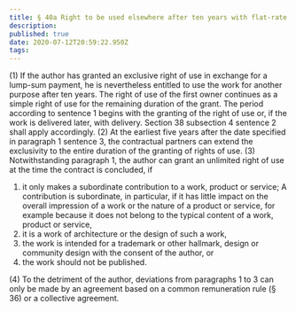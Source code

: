 ```yaml
---
title: § 40a Right to be used elsewhere after ten years with flat-rate remuneration
description: 
published: true
date: 2020-07-12T20:59:22.950Z
tags: 
---
```


(1) If the author has granted an exclusive right of use in exchange for a lump-sum payment, he is nevertheless entitled to use the work for another purpose after ten years. The right of use of the first owner continues as a simple right of use for the remaining duration of the grant. The period according to sentence 1 begins with the granting of the right of use or, if the work is delivered later, with delivery. Section 38 subsection 4 sentence 2 shall apply accordingly.
(2) At the earliest five years after the date specified in paragraph 1 sentence 3, the contractual partners can extend the exclusivity to the entire duration of the granting of rights of use.
(3) Notwithstanding paragraph 1, the author can grant an unlimited right of use at the time the contract is concluded, if
1. it only makes a subordinate contribution to a work, product or service; A contribution is subordinate, in particular, if it has little impact on the overall impression of a work or the nature of a product or service, for example because it does not belong to the typical content of a work, product or service,
2. it is a work of architecture or the design of such a work,
3. the work is intended for a trademark or other hallmark, design or community design with the consent of the author, or
4. the work should not be published.

(4) To the detriment of the author, deviations from paragraphs 1 to 3 can only be made by an agreement based on a common remuneration rule (§ 36) or a collective agreement.